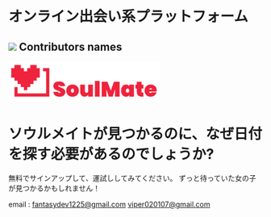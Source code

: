 # オンライン出会い系プラットフォーム

## <img src="https://media.giphy.com/media/ObNTw8Uzwy6KQ/giphy.gif" width="30px">&nbsp;Contributors names

<img src="public/assets/SoulMate (3).png" alt="logo" width="300" />

# ソウルメイトが見つかるのに、なぜ日付を探す必要があるのでしょうか?

無料でサインアップして、運試ししてみてください。 ずっと待っていた女の子が見つかるかもしれません！

email : fantasydev1225@gmail.com
        viper020107@gmail.com
        
